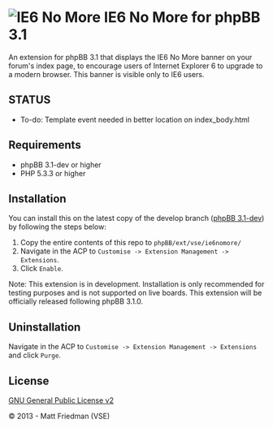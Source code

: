 ![IE6 No More](http://mattfriedman.me/forum/images/ie6nomore.png "IE6 No More") IE6 No More for phpBB 3.1
==========================

An extension for phpBB 3.1 that displays the IE6 No More banner on your forum's index page, to encourage users of Internet Explorer 6 to upgrade to a modern browser. This banner is visible only to IE6 users.

STATUS
------
* To-do: Template event needed in better location on index_body.html

Requirements
------------

* phpBB 3.1-dev or higher
* PHP 5.3.3 or higher

Installation
------------

You can install this on the latest copy of the develop branch ([phpBB 3.1-dev](https://github.com/phpbb/phpbb3)) by following the steps below:

1. Copy the entire contents of this repo to `phpBB/ext/vse/ie6nomore/`
2. Navigate in the ACP to `Customise -> Extension Management -> Extensions`.
3. Click `Enable`.

Note: This extension is in development. Installation is only recommended for testing purposes and is not supported on live boards. This extension will be officially released following phpBB 3.1.0.

Uninstallation
--------------

Navigate in the ACP to `Customise -> Extension Management -> Extensions` and click `Purge`.

License
-------

[GNU General Public License v2](http://opensource.org/licenses/GPL-2.0)

© 2013 - Matt Friedman (VSE)
